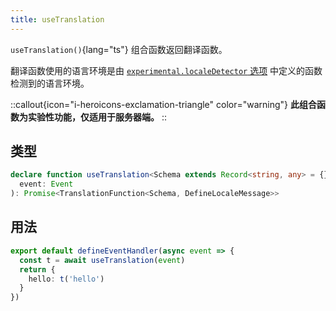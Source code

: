 ```yaml
---
title: useTranslation
---
```


`useTranslation()`{lang="ts"} 组合函数返回翻译函数。

翻译函数使用的语言环境是由 [`experimental.localeDetector` 选项](/docs/api/options#experimental) 中定义的函数检测到的语言环境。

::callout{icon="i-heroicons-exclamation-triangle" color="warning"}
**此组合函数为实验性功能，仅适用于服务器端。**
::

## 类型

```ts
declare function useTranslation<Schema extends Record<string, any> = {}, Event extends H3Event = H3Event>(
  event: Event
): Promise<TranslationFunction<Schema, DefineLocaleMessage>>
```

## 用法

```ts
export default defineEventHandler(async event => {
  const t = await useTranslation(event)
  return {
    hello: t('hello')
  }
})
```